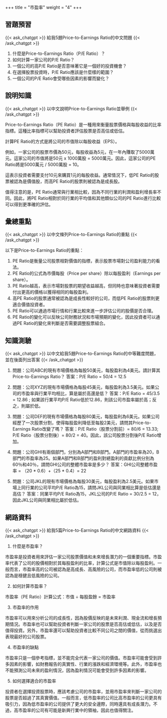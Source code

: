 +++
title = "市盈率"
weight = "4"
+++
## 習題預習
{{< ask_chatgpt >}}
給我5題Price-to-Earnings Ratio的中文問題
{{< /ask_chatgpt >}}



1. 什麼是Price-to-Earnings Ratio（P/E Ratio）？
2. 如何計算一家公司的P/E Ratio？ 
3. 一個公司的高P/E Ratio是否意味著它是一個好的投資機會？ 
4. 在選擇股票投資時，P/E Ratio應該是什麼樣的範圍？ 
5. 一個公司的P/E Ratio會受哪些因素的影響而變化？   

## 說明知識
{{< ask_chatgpt >}}
以中文說明Price-to-Earnings Ratio並舉例
{{< /ask_chatgpt >}}



Price-to-Earnings Ratio（PE Ratio）是一種用來衡量股票價格與每股收益的比率指標。這種比率指標可以幫助投資者評估股票是否高估或低估。

計算PE Ratio的方式是將公司的市值除以每股收益（EPS）。

例如，一家公司的股票市價為50元，每股收益為5元，在一年內賺取了5000萬元。這家公司的市值將是50元 x 1000萬股 = 5000萬元。因此，這家公司的PE Ratio將是5000萬元 / 5000萬股 = 10。

這表示投資者需要支付10元來購買1元的每股收益。通常情況下，低PE Ratio的股票被認為是價值股，而高PE Ratio的股票則被認為是成長股。

值得注意的是，PE Ratio通常與行業相比較，因為不同行業的利潤和盈利增長率不同。因此，將PE Ratio相對於同行業的平均值和其他類似公司的PE Ratio進行比較可以得到更準確的評估。   

## 彙總重點
{{< ask_chatgpt >}}
以中文條列Price-to-Earnings Ratio的重點
{{< /ask_chatgpt >}}



以下是Price-to-Earnings Ratio的重點：

1. PE Ratio是衡量公司股票相對價值的指標，表示股票市場對公司盈利能力的看法。
2. PE Ratio的公式為市價每股（Price per share）除以每股盈利（Earnings per share）。
3. PE Ratio越高，表示市場對股票的期望收益越高，但同時也意味著投資者需要付出更高的價格以獲得相同的每股盈利。
4. 高PE Ratio的股票通常被認為是成長性較好的公司，而低PE Ratio的股票則更適合價值投資者。
5. PE Ratio可以通過市場行情和行業比較來進一步評估公司的股價是否合理。
6. PE Ratio的變化可以反映公司財務狀況和市場預期的變化，因此投資者可以通過PE Ratio的變化來判斷是否需要調整股票組合。   

## 知識測驗
{{< ask_chatgpt >}}
以中文給我5題Price-to-Earnings Ratio的中等難度問題，並在後面列出答案
{{< /ask_chatgpt >}}



1. 問題：公司ABC的現有市場價格為每股50美元，每股盈利為4美元。請計算其Price-to-Earnings Ratio？
   答案：P/E Ratio = 50/4 = 12.5

2. 問題：公司XYZ的現有市場價格為每股45美元，每股盈利為3.5美元。如果公司的市盈率與行業平均相比，算是屬於高還是低？
   答案：P/E Ratio = 45/3.5 = 12.86 ; 如果該行業平均P/E Ratio低於12.86，則該公司市盈率屬於高；反之，則屬於低。

3. 問題：公司DEF的現有市場價格為每股80美元，每股盈利為6美元。如果公司經歷了一次股票分割，使得每股盈利降低至每股2美元，請問其Price-to-Earnings Ratio改變了嗎？
   答案：P/E Ratio（股票分割前）= 80/6 = 13.33; P/E Ratio（股票分割後）= 80/2 = 40。因此，該公司股票分割後P/E Ratio增加。

4. 問題：公司GHI有兩個部門，分別為A部門和B部門。A部門的市盈率為20，B部門的市盈率為25。如果A部門和B部門的盈利對總盈利的貢獻比例分別為60％和40％，請問GHI公司的整體市盈率是多少？
   答案：GHI公司整體市盈率 = （20 * 0.6）+（25 * 0.4）= 22

5. 問題：公司JKL的現有市場價格為每股30美元，每股盈利為2.5美元。如果市場上同行業的公司平均P/E Ratio為15，請問JKL公司與同業相比算是低估還是高估？
   答案：同業平均P/E Ratio為15，JKL公司的P/E Ratio = 30/2.5 = 12，因此JKL公司與同業相比屬於低估。   

## 網路資料
{{< ask_chatgpt >}}
給我5篇Price-to-Earnings Ratio的中文網路資料
{{< /ask_chatgpt >}}



1. 什麼是市盈率？

市盈率是投資者用來評估一家公司股票價值和未來增長潛力的一個重要指標。市盈率代表了公司的股價相對於其每股盈利的比率，計算公式是市值除以每股盈利。一般而言，市盈率高的公司被認為是高成長、高風險的公司，而市盈率低的公司則被認為是穩健且低風險的公司。

2. 如何計算市盈率？

市盈率（PE Ratio）計算公式：市值 ÷ 每股盈餘 = 市盈率

3. 市盈率的作用

市盈率可以用來分析公司的成長性，因為股價反映的是未來利潤、現金流和增長預期情況。市盈率也可以幫助投資者判斷一家公司的股票是否高估或低估，以及是否值得投資。另外，市盈率還可以幫助投資者比較不同公司之間的價值，從而挑選出表現最好的公司股票。

4. 市盈率的缺點

市盈率只是一個參考指標，並不能完全代表一家公司的價值。市盈率可能會受到許多因素的影響，如財務報告的真實性、行業的漲跌和經濟環境等。此外，市盈率也不能預測公司未來的盈利情況，因為盈利情況可能會受到許多因素的影響。

5. 如何選擇適合的市盈率

投資者在選擇投資股票時，應該考慮公司的市盈率，並用市盈率來判斷一家公司的股票是否超過了其真實價值。一般而言，低市盈率的公司比高市盈率的公司更具有吸引力，因為低市盈率的公司提供了更大的安全邊際，同時還具有成長潛力。不過，高市盈率的公司有可能是新興行業中的領袖，因此也值得關注。   


